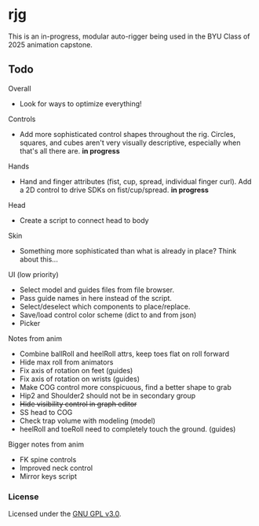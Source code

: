 # rjg

This is an in-progress, modular auto-rigger being used in the BYU Class of 2025 animation capstone.

## Todo
Overall
- Look for ways to optimize everything!

Controls
- Add more sophisticated control shapes throughout the rig. Circles, squares, and cubes aren't very visually descriptive, especially when that's all there are. **in progress**

Hands
- Hand and finger attributes (fist, cup, spread, individual finger curl). Add a 2D control to drive SDKs on fist/cup/spread. **in progress**

Head
- Create a script to connect head to body

Skin
- Something more sophisticated than what is already in place? Think about this...

UI (low priority)
- Select model and guides files from file browser.
- Pass guide names in here instead of the script.
- Select/deselect which components to place/replace.
- Save/load control color scheme (dict to and from json)
- Picker

Notes from anim
- Combine ballRoll and heelRoll attrs, keep toes flat on roll forward
- Hide max roll from animators
- Fix axis of rotation on feet (guides)
- Fix axis of rotation on wrists (guides)
- Make COG control more conspicuous, find a better shape to grab
- Hip2 and Shoulder2 should not be in secondary group
- <s>Hide visibility control in graph editor</s>
- SS head to COG
- Check trap volume with modeling (model)
- heelRoll and toeRoll need to completely touch the ground. (guides)

Bigger notes from anim
- FK spine controls
- Improved neck control
- Mirror keys script


### License

Licensed under the [GNU GPL v3.0](COPYING).